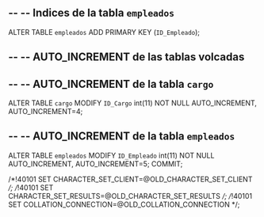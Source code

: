 --
-- Indices de la tabla `empleados`
--
ALTER TABLE `empleados`
  ADD PRIMARY KEY (`ID_Empleado`);

--
-- AUTO_INCREMENT de las tablas volcadas
--

--
-- AUTO_INCREMENT de la tabla `cargo`
--
ALTER TABLE `cargo`
  MODIFY `ID_Cargo` int(11) NOT NULL AUTO_INCREMENT, AUTO_INCREMENT=4;

--
-- AUTO_INCREMENT de la tabla `empleados`
--
ALTER TABLE `empleados`
  MODIFY `ID_Empleado` int(11) NOT NULL AUTO_INCREMENT, AUTO_INCREMENT=5;
COMMIT;

/*!40101 SET CHARACTER_SET_CLIENT=@OLD_CHARACTER_SET_CLIENT */;
/*!40101 SET CHARACTER_SET_RESULTS=@OLD_CHARACTER_SET_RESULTS */;
/*!40101 SET COLLATION_CONNECTION=@OLD_COLLATION_CONNECTION */;
